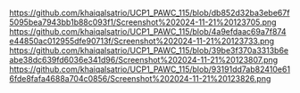 https://github.com/khaiqalsatrio/UCP1_PAWC_115/blob/db852d32ba3ebe67f5095bea7943bb1b88c093f1/Screenshot%202024-11-21%20123705.png
https://github.com/khaiqalsatrio/UCP1_PAWC_115/blob/4a9efdaac69a7f874e44850ac012955dfe90713f/Screenshot%202024-11-21%20123733.png
https://github.com/khaiqalsatrio/UCP1_PAWC_115/blob/39be3f370a3313b6eabe38dc639fd6036e341d96/Screenshot%202024-11-21%20123807.png
https://github.com/khaiqalsatrio/UCP1_PAWC_115/blob/93191dd7ab82410e616fde8fafa4688a704c0856/Screenshot%202024-11-21%20123826.png
